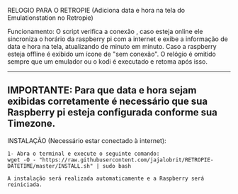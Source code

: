 RELOGIO PARA O RETROPIE
(Adiciona data e hora na tela do Emulationstation no Retropie)



Funcionamento: 
O script verifica a conexão , caso esteja online ele sincroniza o horário da raspberry pi com a internet e exibe a informação de data e hora na tela, atualizando de minuto em minuto. Caso a raspberry esteja offline é exibido um ícone de "sem conexão".
O relógio é omitido sempre que um emulador ou o kodi é executado e retoma após isso.

---------------------------------------------------------------------------------------------------------------------------------
  **IMPORTANTE:** 
 Para que data e hora sejam exibidas corretamente é necessário que sua Raspberry pi esteja configurada conforme sua Timezone.
----------------------------------------------------------------------------------------------------------------------------------


   INSTALAÇÃO (Necessário estar conectado à internet): 

    1- Abra o terminal e execute o seguinte comando:
    wget -O - "https://raw.githubusercontent.com/jajalobrit/RETROPIE-DATETIME/master/INSTALL.sh" | sudo bash
    
    A instalação será realizada automaticamente e a Raspberry será reiniciada.
    
           
